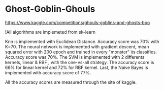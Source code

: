 # Ghost-Goblin-Ghouls
https://www.kaggle.com/competitions/ghouls-goblins-and-ghosts-boo

!All algorithms are implemeted from sk-learn

Knn is implemented with Euclidean Distance. Accuracy score was 70% with K=70.
The neural network is implemented with gradient descent, mean squared error with 200 epoch and trained in every "monster" its classifies. Accuracy  score was 70%.
The SVM is implemented with 2 differents kernels, linear & RBF , with the one-vs-all strategy. The accuracy score is 66% for linear kernel and 72% for RBF kernel.
Last, the Naive Bayes is implemented with accuracy score of 77%.

All the accuracy scores are measured through the site of kaggle.

